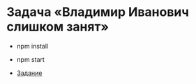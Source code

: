 # Задача «Владимир Иванович слишком занят»

- npm install
- npm start

- [Задание](https://github.com/urfu-2017/webdev-task-7)
